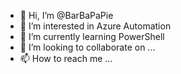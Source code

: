 - 👋 Hi, I’m @BarBaPaPie
- 👀 I’m interested in Azure Automation
- 🌱 I’m currently learning PowerShell
- 💞️ I’m looking to collaborate on ...
- 📫 How to reach me ...

<!---
BarBaPaPie/BarBaPaPie is a ✨ special ✨ repository because its `README.md` (this file) appears on your GitHub profile.
You can click the Preview link to take a look at your changes.
--->

